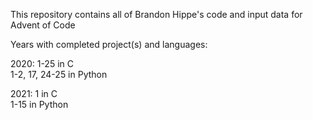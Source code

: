This repository contains all of Brandon Hippe's code and input data for Advent of Code

Years with completed project(s) and languages:

2020: 1-25 in C\
      1-2, 17, 24-25 in Python

2021: 1 in C\
      1-15 in Python
